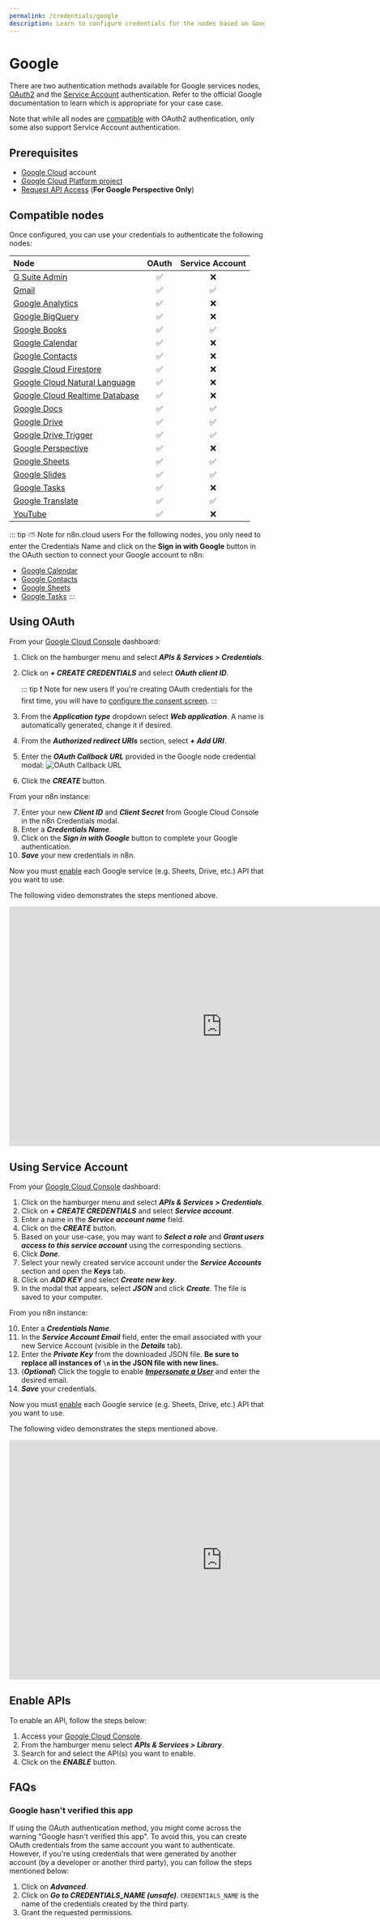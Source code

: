 ```yaml
---
permalink: /credentials/google
description: Learn to configure credentials for the nodes based on Google services in n8n
---
```


# Google

There are two authentication methods available for Google services nodes, [OAuth2](https://developers.google.com/identity/protocols/oauth2) and the [Service Account](https://developers.google.com/identity/protocols/oauth2#serviceaccount) authentication. Refer to the official Google documentation to learn which is appropriate for your case case.

Note that while all nodes are [compatible](#compatible-nodes) with OAuth2 authentication, only some also support Service Account authentication.

## Prerequisites

* [Google Cloud](https://cloud.google.com/) account
* [Google Cloud Platform project](https://developers.google.com/workspace/marketplace/create-gcp-project)
* [Request API Access](https://developers.perspectiveapi.com/s/docs-get-started) (**For Google Perspective Only**)

## Compatible nodes

Once configured, you can use your credentials to authenticate the following nodes:

| Node | OAuth | Service Account |
| :--- | :---: | :-------------: |
| [G Suite Admin](../../nodes-library/nodes/GSuiteAdmin/README.md) | :white_check_mark: | :x: |
| [Gmail](../../nodes-library/nodes/Gmail/README.md) | :white_check_mark: | :white_check_mark: |
| [Google Analytics](../../nodes-library/nodes/GoogleAnalytics/README.md) | :white_check_mark: | :x: |
| [Google BigQuery](../../nodes-library/nodes/GoogleBigQuery/README.md) | :white_check_mark: | :x: |
| [Google Books](../../nodes-library/nodes/GoogleBooks/README.md) | :white_check_mark: | :white_check_mark: |
| [Google Calendar](../../nodes-library/nodes/GoogleCalendar/README.md) | :white_check_mark: | :x: |
| [Google Contacts](../../nodes-library/nodes/GoogleContacts/README.md) | :white_check_mark: | :x: |
| [Google Cloud Firestore](../../nodes-library/nodes/GoogleCloudFirestore/README.md) | :white_check_mark: | :x: |
| [Google Cloud Natural Language](../../nodes-library/nodes/GoogleCloudNaturalLanguage/README.md) | :white_check_mark: | :x: |
| [Google Cloud Realtime Database](../../nodes-library/nodes/GoogleCloudRealtimeDatabase/README.md) | :white_check_mark: | :x: |
| [Google Docs](../../nodes-library/nodes/GoogleDocs/README.md) | :white_check_mark: | :white_check_mark: |
| [Google Drive](../../nodes-library/nodes/GoogleDrive/README.md) | :white_check_mark: | :white_check_mark: |
| [Google Drive Trigger](../../nodes-library/trigger-nodes/GoogleDriveTrigger/README.md) | :white_check_mark: | :white_check_mark: |
| [Google Perspective](../../nodes-library/nodes/GooglePerspective/README.md) | :white_check_mark: | :x: |
| [Google Sheets](../../nodes-library/nodes/GoogleSheets/README.md) | :white_check_mark: | :white_check_mark: |
| [Google Slides](../../nodes-library/nodes/GoogleSlides/README.md) | :white_check_mark: | :white_check_mark: |
| [Google Tasks](../../nodes-library/nodes/GoogleTasks/README.md) | :white_check_mark: | :x: |
| [Google Translate](../../nodes-library/nodes/GoogleTranslate/README.md) | :white_check_mark: | :white_check_mark: |
| [YouTube](../../nodes-library/nodes/YouTube/README.md) | :white_check_mark: | :x: |

::: tip ⛅️ Note for n8n.cloud users
For the following nodes, you only need to enter the Credentials Name and click on the **Sign in with Google** button in the OAuth section to connect your Google account to n8n:
* [Google Calendar](../../nodes-library/nodes/GoogleCalendar/README.md)
* [Google Contacts](../../nodes-library/nodes/GoogleContacts/README.md)
* [Google Sheets](../../nodes-library/nodes/GoogleSheets/README.md)
* [Google Tasks](../../nodes-library/nodes/GoogleTasks/README.md)
:::

## Using OAuth

From your [Google Cloud Console](https://console.cloud.google.com) dashboard:

1. Click on the hamburger menu and select ***APIs & Services > Credentials***.
2. Click on ***+ CREATE CREDENTIALS*** and select ***OAuth client ID***.

    ::: tip ❗️ Note for new users
    If you're creating OAuth credentials for the first time, you will have to [configure the consent screen](https://support.google.com/cloud/answer/10311615?hl=en&ref_topic=3473162).
    :::

3. From the ***Application type*** dropdown select ***Web application***. A name is automatically generated, change it if desired.
4. From the ***Authorized redirect URIs*** section, select ***+ Add URI***.
5. Enter the ***OAuth Callback URL*** provided in the Google node credential modal:
    ![OAuth Callback URL](./oauth_callback.png)
6. Click the ***CREATE*** button.

From your n8n instance:

7. Enter your new ***Client ID*** and ***Client Secret*** from Google Cloud Console in the n8n Credentials modal.
8. Enter a ***Credentials Name***.
9. Click on the ***Sign in with Google*** button to complete your Google authentication.
10. ***Save*** your new credentials in n8n.

Now you must [enable](#enable-apis) each Google service (e.g. Sheets, Drive, etc.) API that you want to use.

The following video demonstrates the steps mentioned above.

<div class="video-container">
<iframe width="840" height="472.5" src="https://www.youtube.com/embed/gZ6N2H3_vys" frameborder="0" allow="accelerometer; autoplay; clipboard-write; encrypted-media; gyroscope; picture-in-picture" allowfullscreen></iframe>
</div>

## Using Service Account

From your [Google Cloud Console](https://console.cloud.google.com) dashboard:

1. Click on the hamburger menu and select ***APIs & Services > Credentials***.
2. Click on ***+ CREATE CREDENTIALS*** and select ***Service account***.
3. Enter a name in the ***Service account name*** field.
4. Click on the ***CREATE*** button.
5. Based on your use-case, you may want to ***Select a role*** and ***Grant users access to this service account***  using the corresponding sections.
6. Click ***Done***.
7. Select your newly created service account under the ***Service Accounts*** section and open the ***Keys*** tab.
8. Click on ***ADD KEY*** and select ***Create new key***.
9. In the modal that appears, select ***JSON*** and click ***Create***. The file is saved to your computer.

From you n8n instance:

10. Enter a ***Credentials Name***.
11. In the ***Service Account Email*** field, enter the email associated with your new Service Account (visible in the ***Details*** tab).
12. Enter the ***Private Key*** from the downloaded JSON file. **Be sure to replace all instances of `\n` in the JSON file with new lines.**
13. (***Optional***) Click the toggle to enable [***Impersonate a User***](https://developers.google.com/identity/protocols/oauth2/service-account#delegatingauthority) and enter the desired email.
14. ***Save*** your credentials.

Now you must [enable](#enable-apis) each Google service (e.g. Sheets, Drive, etc.) API that you want to use.

The following video demonstrates the steps mentioned above.

<div class="video-container">
<iframe width="840" height="472.5" src="https://www.youtube.com/embed/ArXVlpo3y1k" frameborder="0" allow="accelerometer; autoplay; clipboard-write; encrypted-media; gyroscope; picture-in-picture" allowfullscreen></iframe>
</div>

## Enable APIs

To enable an API, follow the steps below:

1. Access your [Google Cloud Console](https://console.cloud.google.com).
2. From the hamburger menu select ***APIs & Services > Library***.
3. Search for and select the API(s) you want to enable.
5. Click on the ***ENABLE*** button.

## FAQs

### Google hasn't verified this app

If using the OAuth authentication method, you might come across the warning "Google hasn't verified this app".
To avoid this, you can create OAuth credentials from the same account you want to authenticate. However, if you're using credentials that were generated by another account (by a developer or another third party), you can follow the steps mentioned below:

1. Click on ***Advanced***.
2. Click on ***Go to CREDENTIALS_NAME (unsafe)***. `CREDENTIALS_NAME` is the name of the credentials created by the third party.
3. Grant the requested permissions.
